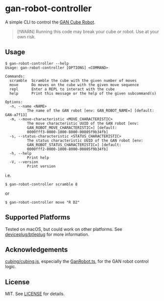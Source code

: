 # gan-robot-controller

A simple CLI to control the [GAN Cube Robot](https://www.gancube.com/products/gan-speed-cube-robot).

> [!WARN]
> Running this code may break your cube or robot. Use at your own risk.

## Usage

```console
$ gan-robot-controller --help
Usage: gan-robot-controller [OPTIONS] <COMMAND>

Commands:
  scramble  Scramble the cube with the given number of moves
  move      Do moves on the cube with the given move sequence
  repl      Enter a REPL to interact with the cube
  help      Print this message or the help of the given subcommand(s)

Options:
  -n, --name <NAME>
          The name of the GAN robot [env: GAN_ROBOT_NAME=] [default: GAN-a7f13]
  -m, --move-characteristic <MOVE_CHARACTERISTIC>
          The move characteristic UUID of the GAN robot [env:
          GAN_ROBOT_MOVE_CHARACTERISTIC=] [default:
          0000fff3-0000-1000-8000-00805f9b34fb]
  -s, --status-characteristic <STATUS_CHARACTERISTIC>
          The status characteristic UUID of the GAN robot [env:
          GAN_ROBOT_STATUS_CHARACTERISTIC=] [default:
          0000fff2-0000-1000-8000-00805f9b34fb]
  -h, --help
          Print help
  -V, --version
          Print version
```

i.e.

```console
$ gan-robot-controller scramble 8
```

or

```console
$ gan-robot-controller move "R D2"
```

## Supported Platforms

Tested on macOS, but could work on other platforms. See [deviceplug/btleplug](https://github.com/deviceplug/btleplug) for more information.

## Acknowledgements

[cubing/cubing.js](https://github.com/cubing/cubing.js), especially the [GanRobot.ts](https://github.com/cubing/cubing.js/blob/19e893db4d6b2feaeafd4e40f3a5183b6bad88fc/src/cubing/bluetooth/smart-robot/GanRobot.ts), for the GAN robot control logic.

## License

MIT. See [LICENSE](LICENSE) for details.
